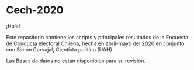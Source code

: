 # Cech-2020
¡Hola!

Este repositorio contiene los scripts y principales resultados de la Encuesta de Conducta electoral Chilena, hecha en abril-mayo del 2020 en conjunto con Simón Carvajal, Cientísta politico (UAH).

Las Bases de datos no están disponibles para su revisión.
